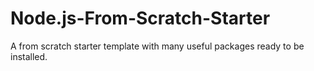 # Node.js-From-Scratch-Starter
A from scratch starter template with many useful packages ready to be installed.
